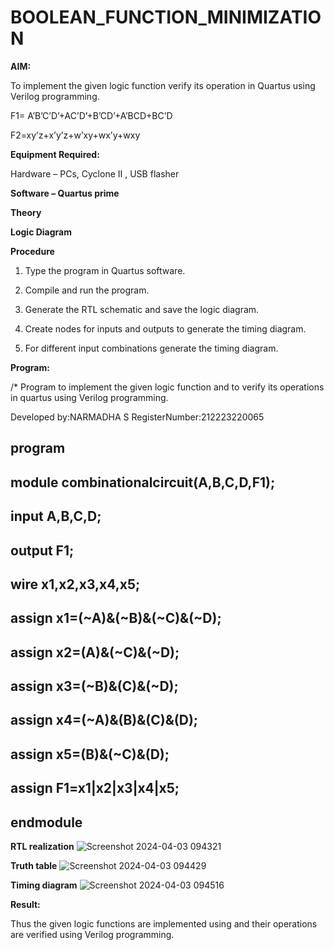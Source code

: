 # BOOLEAN_FUNCTION_MINIMIZATION

**AIM:**

To implement the given logic function verify its operation in Quartus using Verilog programming.

F1= A’B’C’D’+AC’D’+B’CD’+A’BCD+BC’D 

F2=xy’z+x’y’z+w’xy+wx’y+wxy

**Equipment Required:**

Hardware – PCs, Cyclone II , USB flasher

**Software – Quartus prime**

**Theory**

**Logic Diagram**

**Procedure**

1.	Type the program in Quartus software.

2.	Compile and run the program.

3.	Generate the RTL schematic and save the logic diagram.

4.	Create nodes for inputs and outputs to generate the timing diagram.

5.	For different input combinations generate the timing diagram.


**Program:**

/* Program to implement the given logic function and to verify its operations in quartus using Verilog programming. 

Developed by:NARMADHA S RegisterNumber:212223220065
## program
## module combinationalcircuit(A,B,C,D,F1);
## input A,B,C,D;
## output F1;
## wire x1,x2,x3,x4,x5;
## assign x1=(~A)&(~B)&(~C)&(~D);
## assign x2=(A)&(~C)&(~D);
## assign x3=(~B)&(C)&(~D);
## assign x4=(~A)&(B)&(C)&(D);
## assign x5=(B)&(~C)&(D);
## assign F1=x1|x2|x3|x4|x5;
## endmodule 


**RTL realization**
![Screenshot 2024-04-03 094321](https://github.com/narmadha2006/BOOLEAN_FUNCTION_MINIMIZATION/assets/151390280/dec6d9a4-73e7-4f91-a345-8a6d6cbef116)

**Truth table**
![Screenshot 2024-04-03 094429](https://github.com/narmadha2006/BOOLEAN_FUNCTION_MINIMIZATION/assets/151390280/bc2a50bc-bff6-46e4-8193-2aa42c9cff69)

**Timing diagram**
![Screenshot 2024-04-03 094516](https://github.com/narmadha2006/BOOLEAN_FUNCTION_MINIMIZATION/assets/151390280/45070c2f-ff00-4d80-b198-d779347109f3)

**Result:**

Thus the given logic functions are implemented using and their operations are verified using Verilog programming.

